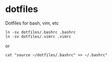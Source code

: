 # dotfiles
Dotfiles for bash, vim, etc

```
ln -sv dotfiles/.bashrc .bashrc
ln -sv dotfiles/.vimrc .vimrc
```

or

```
cat "source ~/dotfiles/.bashrc" >> ~/.bashrc"
```
